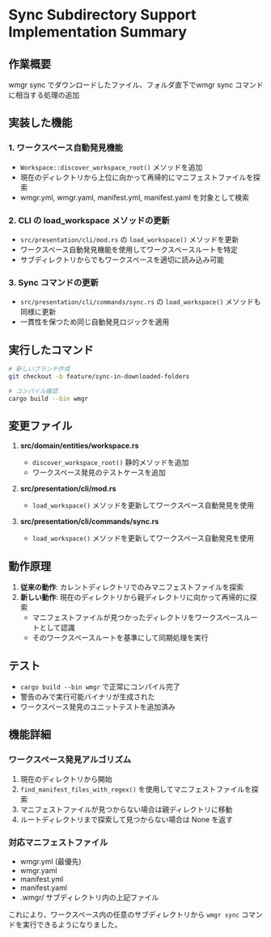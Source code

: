 # Sync Subdirectory Support Implementation Summary

## 作業概要
wmgr sync でダウンロードしたファイル、フォルダ直下でwmgr sync コマンドに相当する処理の追加

## 実装した機能

### 1. ワークスペース自動発見機能
- `Workspace::discover_workspace_root()` メソッドを追加
- 現在のディレクトリから上位に向かって再帰的にマニフェストファイルを探索
- wmgr.yml, wmgr.yaml, manifest.yml, manifest.yaml を対象として検索

### 2. CLI の load_workspace メソッドの更新
- `src/presentation/cli/mod.rs` の `load_workspace()` メソッドを更新
- ワークスペース自動発見機能を使用してワークスペースルートを特定
- サブディレクトリからでもワークスペースを適切に読み込み可能

### 3. Sync コマンドの更新
- `src/presentation/cli/commands/sync.rs` の `load_workspace()` メソッドも同様に更新
- 一貫性を保つため同じ自動発見ロジックを適用

## 実行したコマンド

```bash
# 新しいブランチ作成
git checkout -b feature/sync-in-downloaded-folders

# コンパイル確認
cargo build --bin wmgr
```

## 変更ファイル

1. **src/domain/entities/workspace.rs**
   - `discover_workspace_root()` 静的メソッドを追加
   - ワークスペース発見のテストケースを追加

2. **src/presentation/cli/mod.rs**
   - `load_workspace()` メソッドを更新してワークスペース自動発見を使用

3. **src/presentation/cli/commands/sync.rs**
   - `load_workspace()` メソッドを更新してワークスペース自動発見を使用

## 動作原理

1. **従来の動作**: カレントディレクトリでのみマニフェストファイルを探索
2. **新しい動作**: 現在のディレクトリから親ディレクトリに向かって再帰的に探索
   - マニフェストファイルが見つかったディレクトリをワークスペースルートとして認識
   - そのワークスペースルートを基準にして同期処理を実行

## テスト

- `cargo build --bin wmgr` で正常にコンパイル完了
- 警告のみで実行可能バイナリが生成された
- ワークスペース発見のユニットテストを追加済み

## 機能詳細

### ワークスペース発見アルゴリズム
1. 現在のディレクトリから開始
2. `find_manifest_files_with_regex()` を使用してマニフェストファイルを探索
3. マニフェストファイルが見つからない場合は親ディレクトリに移動
4. ルートディレクトリまで探索して見つからない場合は None を返す

### 対応マニフェストファイル
- wmgr.yml (最優先)
- wmgr.yaml
- manifest.yml  
- manifest.yaml
- .wmgr/ サブディレクトリ内の上記ファイル

これにより、ワークスペース内の任意のサブディレクトリから `wmgr sync` コマンドを実行できるようになりました。